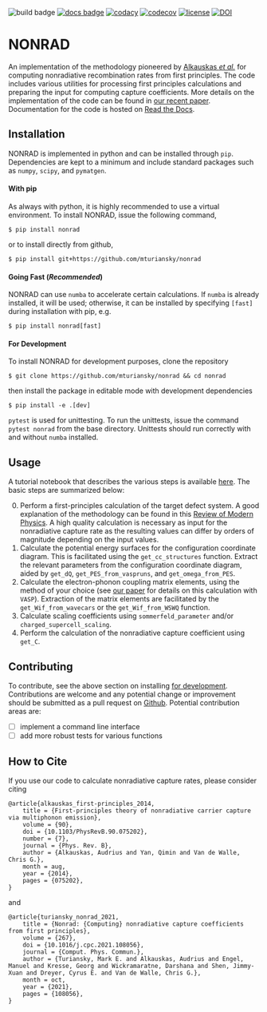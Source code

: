 ![build badge](https://img.shields.io/github/workflow/status/mturiansky/nonrad/nonrad%20continuous%20integration) [![docs badge](https://readthedocs.org/projects/nonrad/badge/?version=latest)](https://nonrad.readthedocs.io/en/latest/?badge=latest) [![codacy](https://app.codacy.com/project/badge/Grade/97df4e822c2349ff858a756b033c6041)](https://www.codacy.com?utm_source=github.com&amp;utm_medium=referral&amp;utm_content=mturiansky/nonrad&amp;utm_campaign=Badge_Grade) [![codecov](https://codecov.io/gh/mturiansky/nonrad/branch/master/graph/badge.svg?token=N1IXIQK333)](https://codecov.io/gh/mturiansky/nonrad) [![license](https://img.shields.io/badge/License-MIT-yellow.svg)](https://opensource.org/licenses/MIT) [![DOI](https://zenodo.org/badge/DOI/10.5281/zenodo.4274317.svg)](https://doi.org/10.5281/zenodo.4274317)

# NONRAD

An implementation of the methodology pioneered by [Alkauskas *et al.*](https://doi.org/10.1103/PhysRevB.90.075202) for computing nonradiative recombination rates from first principles.
The code includes various utilities for processing first principles calculations and preparing the input for computing capture coefficients.
More details on the implementation of the code can be found in [our recent paper]().
Documentation for the code is hosted on [Read the Docs](https://nonrad.readthedocs.io/en/latest).

## Installation
NONRAD is implemented in python and can be installed through `pip`.
Dependencies are kept to a minimum and include standard packages such as `numpy`, `scipy`, and `pymatgen`.

#### With pip
As always with python, it is highly recommended to use a virtual environment.
To install NONRAD, issue the following command,
```
$ pip install nonrad
```
or to install directly from github,
```
$ pip install git+https://github.com/mturiansky/nonrad
```

#### Going Fast (*Recommended*)
NONRAD can use `numba` to accelerate certain calculations.
If `numba` is already installed, it will be used;
otherwise, it can be installed by specifying `[fast]` during installation with pip, e.g.
```
$ pip install nonrad[fast]
```

#### For Development
To install NONRAD for development purposes, clone the repository
```
$ git clone https://github.com/mturiansky/nonrad && cd nonrad
```
then install the package in editable mode with development dependencies
```
$ pip install -e .[dev]
```
`pytest` is used for unittesting.
To run the unittests, issue the command `pytest nonrad` from the base directory.
Unittests should run correctly with and without `numba` installed.

## Usage
A tutorial notebook that describes the various steps is available [here](https://github.com/mturiansky/nonrad/blob/master/notebooks/tutorial.ipynb).
The basic steps are summarized below:

0. Perform a first-principles calculation of the target defect system. A good explanation of the methodology can be found in this [Review of Modern Physics](http://dx.doi.org/10.1103/RevModPhys.86.253). A high quality calculation is necessary as input for the nonradiative capture rate as the resulting values can differ by orders of magnitude depending on the input values.
1. Calculate the potential energy surfaces for the configuration coordinate diagram. This is facilitated using the `get_cc_structures` function. Extract the relevant parameters from the configuration coordinate diagram, aided by `get_dQ`, `get_PES_from_vaspruns`, and `get_omega_from_PES`.
2. Calculate the electron-phonon coupling matrix elements, using the method of your choice (see [our paper]() for details on this calculation with `VASP`). Extraction of the matrix elements are facilitated by the `get_Wif_from_wavecars` or the `get_Wif_from_WSWQ` function.
3. Calculate scaling coefficients using `sommerfeld_parameter` and/or `charged_supercell_scaling`.
4. Perform the calculation of the nonradiative capture coefficient using `get_C`.

## Contributing
To contribute, see the above section on installing [for development](#for-development).
Contributions are welcome and any potential change or improvement should be submitted as a pull request on [Github](https://github.com/mturiansky/nonrad/pulls).
Potential contribution areas are:
 - [ ] implement a command line interface
 - [ ] add more robust tests for various functions

## How to Cite
If you use our code to calculate nonradiative capture rates, please consider citing
```
@article{alkauskas_first-principles_2014,
	title = {First-principles theory of nonradiative carrier capture via multiphonon emission},
	volume = {90},
	doi = {10.1103/PhysRevB.90.075202},
	number = {7},
	journal = {Phys. Rev. B},
	author = {Alkauskas, Audrius and Yan, Qimin and Van de Walle, Chris G.},
	month = aug,
	year = {2014},
	pages = {075202},
}
```
and
```
@article{turiansky_nonrad_2021,
	title = {Nonrad: {Computing} nonradiative capture coefficients from first principles},
	volume = {267},
	doi = {10.1016/j.cpc.2021.108056},
	journal = {Comput. Phys. Commun.},
	author = {Turiansky, Mark E. and Alkauskas, Audrius and Engel, Manuel and Kresse, Georg and Wickramaratne, Darshana and Shen, Jimmy-Xuan and Dreyer, Cyrus E. and Van de Walle, Chris G.},
	month = oct,
	year = {2021},
	pages = {108056},
}
```
